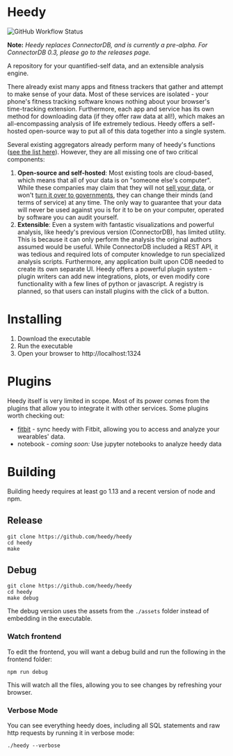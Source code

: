 # Heedy
![GitHub Workflow Status](https://img.shields.io/github/workflow/status/heedy/heedy/Test?label=tests&style=flat-square)

**Note:** *Heedy replaces ConnectorDB, and is currently a pre-alpha. For ConnectorDB 0.3, please go to the releases page.* 

A repository for your quantified-self data, and an extensible analysis engine.

There already exist many apps and fitness trackers that gather and attempt to make sense of your data. Most of these services are isolated - your phone's fitness tracking software knows nothing about your browser's time-tracking extension. Furthermore, each app and service has its own method for downloading data (if they offer raw data at all!), which makes an all-encompassing analysis of life extremely tedious. Heedy offers a self-hosted open-source way to put all of this data together into a single system.

Several existing aggregators already perform many of heedy's functions ([see the list here](https://github.com/woop/awesome-quantified-self#aggregators--dashboards)). However, they are all missing one of two critical components:

1) **Open-source and self-hosted**: Most existing tools are cloud-based, which means that all of your data is on "someone else's computer". While these companies may claim that they will not [sell your data](https://arstechnica.com/information-technology/2017/03/how-isps-can-sell-your-web-history-and-how-to-stop-them/), or won't [turn it over to governments](https://en.wikipedia.org/wiki/Lavabit), they can change their minds (and terms of service) at any time. The only way to guarantee that your data will never be used against you is for it to be on your computer, operated by software you can audit yourself.
2) **Extensible**: Even a system with fantastic visualizations and powerful analysis, like heedy's previous version (ConnectorDB), has limited utility. This is because it can only perform the analysis the original authors assumed would be useful. While ConnectorDB included a REST API, it was tedious and required lots of computer knowledge to run specialized analysis scripts. Furthermore, any application built upon CDB needed to create its own separate UI. Heedy offers a powerful plugin system - plugin writers can add new integrations, plots, or even modify core functionality with a few lines of python or javascript. A registry is planned, so that users can install plugins with the click of a button.

# Installing

1) Download the executable
2) Run the executable
3) Open your browser to http://localhost:1324


# Plugins

Heedy itself is very limited in scope. Most of its power comes from the plugins that allow you to integrate it with other services. Some plugins worth checking out:

- [fitbit](https://github.com/heedy/heedy-fitbit-plugin) - sync heedy with Fitbit, allowing you to access and analyze your wearables' data.
- notebook - *coming soon:* Use jupyter notebooks to analyze heedy data

# Building

Building heedy requires at least go 1.13 and a recent version of node and npm.

## Release

```
git clone https://github.com/heedy/heedy
cd heedy
make
```

## Debug

```
git clone https://github.com/heedy/heedy
cd heedy
make debug
```

The debug version uses the assets from the `./assets` folder instead of embedding in the executable.

### Watch frontend

To edit the frontend, you will want a debug build and run the following in the frontend folder:
```
npm run debug
```

This will watch all the files, allowing you to see changes by refreshing your browser.

### Verbose Mode

You can see everything heedy does, including all SQL statements and raw http requests by running it in verbose mode:
```
./heedy --verbose
```